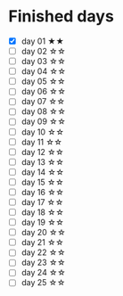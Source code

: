 # Finished days

- [x] day 01 ★★
- [ ] day 02 ☆☆
- [ ] day 03 ☆☆
- [ ] day 04 ☆☆
- [ ] day 05 ☆☆
- [ ] day 06 ☆☆
- [ ] day 07 ☆☆
- [ ] day 08 ☆☆
- [ ] day 09 ☆☆
- [ ] day 10 ☆☆
- [ ] day 11 ☆☆
- [ ] day 12 ☆☆
- [ ] day 13 ☆☆
- [ ] day 14 ☆☆
- [ ] day 15 ☆☆
- [ ] day 16 ☆☆
- [ ] day 17 ☆☆
- [ ] day 18 ☆☆
- [ ] day 19 ☆☆
- [ ] day 20 ☆☆
- [ ] day 21 ☆☆
- [ ] day 22 ☆☆
- [ ] day 23 ☆☆
- [ ] day 24 ☆☆
- [ ] day 25 ☆☆
